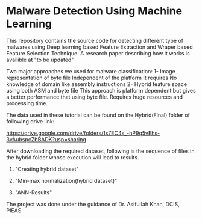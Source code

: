 # Malware Detection Using Machine Learning
This repository contains the source code for detecting different type of malwares using Deep learning based Feature Extraction and Wraper based Feature Selection Technique. A research paper describing how it works is availible at "to be updated"

Two major approaches we used for malware classification:
1- Image representation of byte file
Independent of the platform
It requires No knowledge of domain like assembly instructions
2- Hybrid feature space using both ASM and byte file
This approach is platform dependent but gives a better performance that using byte file. Requires huge resources and processing time.

The data used in these tutorial can be found on the Hybrid(Final) folder of following drive link:

https://drive.google.com/drive/folders/1s7EC4s_-hP9q5vEhs-3vAubspcZbBADK?usp=sharing

After downloading the required dataset, following is the sequence of files in the hybrid folder whose execution will lead to results.

1. "Creating hybrid dataset"

2. "Min-max normalization(hybrid dataset)"

3. "ANN-Results"

The project was done under the guidance of Dr. Asifullah Khan, DCIS, PIEAS.
